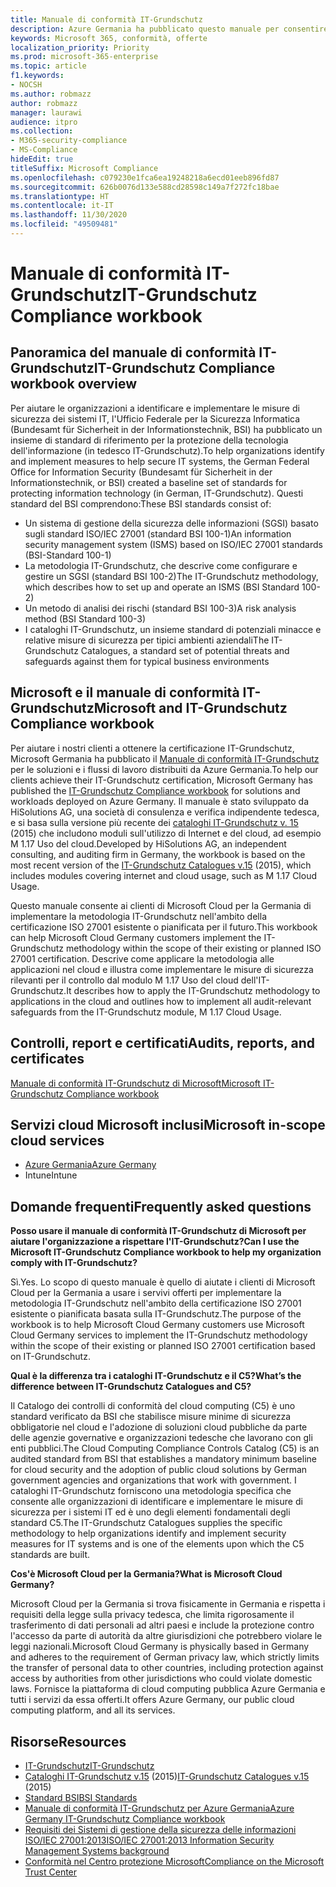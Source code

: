 ```yaml
---
title: Manuale di conformità IT-Grundschutz
description: Azure Germania ha pubblicato questo manuale per consentire ai nostri clienti di ottenere la certificazione IT-Grundschutz.
keywords: Microsoft 365, conformità, offerte
localization_priority: Priority
ms.prod: microsoft-365-enterprise
ms.topic: article
f1.keywords:
- NOCSH
ms.author: robmazz
author: robmazz
manager: laurawi
audience: itpro
ms.collection:
- M365-security-compliance
- MS-Compliance
hideEdit: true
titleSuffix: Microsoft Compliance
ms.openlocfilehash: c079230e1fca6ea19248218a6ecd01eeb896fd87
ms.sourcegitcommit: 626b0076d133e588cd28598c149a7f272fc18bae
ms.translationtype: HT
ms.contentlocale: it-IT
ms.lasthandoff: 11/30/2020
ms.locfileid: "49509481"
---
```

# <a name="it-grundschutz-compliance-workbook"></a><span data-ttu-id="ca83b-104">Manuale di conformità IT-Grundschutz</span><span class="sxs-lookup"><span data-stu-id="ca83b-104">IT-Grundschutz Compliance workbook</span></span>

## <a name="it-grundschutz-compliance-workbook-overview"></a><span data-ttu-id="ca83b-105">Panoramica del manuale di conformità IT-Grundschutz</span><span class="sxs-lookup"><span data-stu-id="ca83b-105">IT-Grundschutz Compliance workbook overview</span></span>

<span data-ttu-id="ca83b-106">Per aiutare le organizzazioni a identificare e implementare le misure di sicurezza dei sistemi IT, l'Ufficio Federale per la Sicurezza Informatica (Bundesamt für Sicherheit in der Informationstechnik, BSI) ha pubblicato un insieme di standard di riferimento per la protezione della tecnologia dell'informazione (in tedesco IT-Grundschutz).</span><span class="sxs-lookup"><span data-stu-id="ca83b-106">To help organizations identify and implement measures to help secure IT systems, the German Federal Office for Information Security (Bundesamt für Sicherheit in der Informationstechnik, or BSI) created a baseline set of standards for protecting information technology (in German, IT-Grundschutz).</span></span> <span data-ttu-id="ca83b-107">Questi standard del BSI comprendono:</span><span class="sxs-lookup"><span data-stu-id="ca83b-107">These BSI standards consist of:</span></span>

- <span data-ttu-id="ca83b-108">Un sistema di gestione della sicurezza delle informazioni (SGSI) basato sugli standard ISO/IEC 27001 (standard BSI 100-1)</span><span class="sxs-lookup"><span data-stu-id="ca83b-108">An information security management system (ISMS) based on ISO/IEC 27001 standards (BSI-Standard 100-1)</span></span>
- <span data-ttu-id="ca83b-109">La metodologia IT-Grundschutz, che descrive come configurare e gestire un SGSI (standard BSI 100-2)</span><span class="sxs-lookup"><span data-stu-id="ca83b-109">The IT-Grundschutz methodology, which describes how to set up and operate an ISMS (BSI Standard 100-2)</span></span>
- <span data-ttu-id="ca83b-110">Un metodo di analisi dei rischi (standard BSI 100-3)</span><span class="sxs-lookup"><span data-stu-id="ca83b-110">A risk analysis method (BSI Standard 100-3)</span></span>
- <span data-ttu-id="ca83b-111">I cataloghi IT-Grundschutz, un insieme standard di potenziali minacce e relative misure di sicurezza per tipici ambienti aziendali</span><span class="sxs-lookup"><span data-stu-id="ca83b-111">The IT-Grundschutz Catalogues, a standard set of potential threats and safeguards against them for typical business environments</span></span>

## <a name="microsoft-and-it-grundschutz-compliance-workbook"></a><span data-ttu-id="ca83b-112">Microsoft e il manuale di conformità IT-Grundschutz</span><span class="sxs-lookup"><span data-stu-id="ca83b-112">Microsoft and IT-Grundschutz Compliance workbook</span></span>

<span data-ttu-id="ca83b-113">Per aiutare i nostri clienti a ottenere la certificazione IT-Grundschutz, Microsoft Germania ha pubblicato il [Manuale di conformità IT-Grundschutz](https://aka.ms/grundschutzworkbook) per le soluzioni e i flussi di lavoro distribuiti da Azure Germania.</span><span class="sxs-lookup"><span data-stu-id="ca83b-113">To help our clients achieve their IT-Grundschutz certification, Microsoft Germany has published the [IT-Grundschutz Compliance workbook](https://aka.ms/grundschutzworkbook) for solutions and workloads deployed on Azure Germany.</span></span> <span data-ttu-id="ca83b-114">Il manuale è stato sviluppato da HiSolutions AG, una società di consulenza e verifica indipendente tedesca, e si basa sulla versione più recente dei [cataloghi IT-Grundschutz v. 15](https://www.bsi.bund.de/SharedDocs/Downloads/DE/BSI/Grundschutz/International/GSK_15_EL_EN_Draft.pdf?__blob=publicationFile&v=2) (2015) che includono moduli sull'utilizzo di Internet e del cloud, ad esempio M 1.17 Uso del cloud.</span><span class="sxs-lookup"><span data-stu-id="ca83b-114">Developed by HiSolutions AG, an independent consulting, and auditing firm in Germany, the workbook is based on the most recent version of the [IT-Grundschutz Catalogues v.15](https://www.bsi.bund.de/SharedDocs/Downloads/DE/BSI/Grundschutz/International/GSK_15_EL_EN_Draft.pdf?__blob=publicationFile&v=2) (2015), which includes modules covering internet and cloud usage, such as M 1.17 Cloud Usage.</span></span>

<span data-ttu-id="ca83b-115">Questo manuale consente ai clienti di Microsoft Cloud per la Germania di implementare la metodologia IT-Grundschutz nell'ambito della certificazione ISO 27001 esistente o pianificata per il futuro.</span><span class="sxs-lookup"><span data-stu-id="ca83b-115">This workbook can help Microsoft Cloud Germany customers implement the IT-Grundschutz methodology within the scope of their existing or planned ISO 27001 certification.</span></span> <span data-ttu-id="ca83b-116">Descrive come applicare la metodologia alle applicazioni nel cloud e illustra come implementare le misure di sicurezza rilevanti per il controllo dal modulo M 1.17 Uso del cloud dell'IT-Grundschutz.</span><span class="sxs-lookup"><span data-stu-id="ca83b-116">It describes how to apply the IT-Grundschutz methodology to applications in the cloud and outlines how to implement all audit-relevant safeguards from the IT-Grundschutz module, M 1.17 Cloud Usage.</span></span>

## <a name="audits-reports-and-certificates"></a><span data-ttu-id="ca83b-117">Controlli, report e certificati</span><span class="sxs-lookup"><span data-stu-id="ca83b-117">Audits, reports, and certificates</span></span>

[<span data-ttu-id="ca83b-118">Manuale di conformità IT-Grundschutz di Microsoft</span><span class="sxs-lookup"><span data-stu-id="ca83b-118">Microsoft IT-Grundschutz Compliance workbook</span></span>](https://aka.ms/grundschutzworkbook)

## <a name="microsoft-in-scope-cloud-services"></a><span data-ttu-id="ca83b-119">Servizi cloud Microsoft inclusi</span><span class="sxs-lookup"><span data-stu-id="ca83b-119">Microsoft in-scope cloud services</span></span>

- [<span data-ttu-id="ca83b-120">Azure Germania</span><span class="sxs-lookup"><span data-stu-id="ca83b-120">Azure Germany</span></span>](https://aka.ms/AzureCompliance)
- <span data-ttu-id="ca83b-121">Intune</span><span class="sxs-lookup"><span data-stu-id="ca83b-121">Intune</span></span>

## <a name="frequently-asked-questions"></a><span data-ttu-id="ca83b-122">Domande frequenti</span><span class="sxs-lookup"><span data-stu-id="ca83b-122">Frequently asked questions</span></span>

<span data-ttu-id="ca83b-123">**Posso usare il manuale di conformità IT-Grundschutz di Microsoft per aiutare l'organizzazione a rispettare l'IT-Grundschutz?**</span><span class="sxs-lookup"><span data-stu-id="ca83b-123">**Can I use the Microsoft IT-Grundschutz Compliance workbook to help my organization comply with IT-Grundschutz?**</span></span>

<span data-ttu-id="ca83b-124">Sì.</span><span class="sxs-lookup"><span data-stu-id="ca83b-124">Yes.</span></span> <span data-ttu-id="ca83b-125">Lo scopo di questo manuale è quello di aiutate i clienti di Microsoft Cloud per la Germania a usare i servivi offerti per implementare la metodologia IT-Grundschutz nell'ambito della certificazione ISO 27001 esistente o pianificata basata sulla IT-Grundschutz.</span><span class="sxs-lookup"><span data-stu-id="ca83b-125">The purpose of the workbook is to help Microsoft Cloud Germany customers use Microsoft Cloud Germany services to implement the IT-Grundschutz methodology within the scope of their existing or planned ISO 27001 certification based on IT-Grundschutz.</span></span>

<span data-ttu-id="ca83b-126">**Qual è la differenza tra i cataloghi IT-Grundschutz e il C5?**</span><span class="sxs-lookup"><span data-stu-id="ca83b-126">**What’s the difference between IT-Grundschutz Catalogues and C5?**</span></span>

<span data-ttu-id="ca83b-127">Il Catalogo dei controlli di conformità del cloud computing (C5) è uno standard verificato da BSI che stabilisce misure minime di sicurezza obbligatorie nel cloud e l'adozione di soluzioni cloud pubbliche da parte delle agenzie governative e organizzazioni tedesche che lavorano con gli enti pubblici.</span><span class="sxs-lookup"><span data-stu-id="ca83b-127">The Cloud Computing Compliance Controls Catalog (C5) is an audited standard from BSI that establishes a mandatory minimum baseline for cloud security and the adoption of public cloud solutions by German government agencies and organizations that work with government.</span></span> <span data-ttu-id="ca83b-128">I cataloghi IT-Grundschutz forniscono una metodologia specifica che consente alle organizzazioni di identificare e implementare le misure di sicurezza per i sistemi IT ed è uno degli elementi fondamentali degli standard C5.</span><span class="sxs-lookup"><span data-stu-id="ca83b-128">The IT-Grundschutz Catalogues supplies the specific methodology to help organizations identify and implement security measures for IT systems and is one of the elements upon which the C5 standards are built.</span></span>

<span data-ttu-id="ca83b-129">**Cos'è Microsoft Cloud per la Germania?**</span><span class="sxs-lookup"><span data-stu-id="ca83b-129">**What is Microsoft Cloud Germany?**</span></span>

<span data-ttu-id="ca83b-130">Microsoft Cloud per la Germania si trova fisicamente in Germania e rispetta i requisiti della legge sulla privacy tedesca, che limita rigorosamente il trasferimento di dati personali ad altri paesi e include la protezione contro l'accesso da parte di autorità da altre giurisdizioni che potrebbero violare le leggi nazionali.</span><span class="sxs-lookup"><span data-stu-id="ca83b-130">Microsoft Cloud Germany is physically based in Germany and adheres to the requirement of German privacy law, which strictly limits the transfer of personal data to other countries, including protection against access by authorities from other jurisdictions who could violate domestic laws.</span></span> <span data-ttu-id="ca83b-131">Fornisce la piattaforma di cloud computing pubblica Azure Germania e tutti i servizi da essa offerti.</span><span class="sxs-lookup"><span data-stu-id="ca83b-131">It offers Azure Germany, our public cloud computing platform, and all its services.</span></span>

## <a name="resources"></a><span data-ttu-id="ca83b-132">Risorse</span><span class="sxs-lookup"><span data-stu-id="ca83b-132">Resources</span></span>

- [<span data-ttu-id="ca83b-133">IT-Grundschutz</span><span class="sxs-lookup"><span data-stu-id="ca83b-133">IT-Grundschutz</span></span>](https://www.bsi.bund.de/EN/Topics/ITGrundschutz/ITGrundschutzHome/itgrundschutzhome_node.html;jsessionid=5ABC53411232B460035220974AE634C4.1_cid351)
- <span data-ttu-id="ca83b-134">[Cataloghi IT-Grundschutz v.15](https://www.bsi.bund.de/SharedDocs/Downloads/DE/BSI/Grundschutz/International/GSK_15_EL_EN_Draft.pdf?__blob=publicationFile&v=2) (2015)</span><span class="sxs-lookup"><span data-stu-id="ca83b-134">[IT-Grundschutz Catalogues v.15](https://www.bsi.bund.de/SharedDocs/Downloads/DE/BSI/Grundschutz/International/GSK_15_EL_EN_Draft.pdf?__blob=publicationFile&v=2) (2015)</span></span>
- [<span data-ttu-id="ca83b-135">Standard BSI</span><span class="sxs-lookup"><span data-stu-id="ca83b-135">BSI Standards</span></span>](https://www.bsi.bund.de/EN/Publications/BSIStandards/BSIStandards_node.html)
- [<span data-ttu-id="ca83b-136">Manuale di conformità IT-Grundschutz per Azure Germania</span><span class="sxs-lookup"><span data-stu-id="ca83b-136">Azure Germany IT-Grundschutz Compliance workbook</span></span>](https://aka.ms/grundschutzworkbook)
- [<span data-ttu-id="ca83b-137">Requisiti dei Sistemi di gestione della sicurezza delle informazioni ISO/IEC 27001:2013</span><span class="sxs-lookup"><span data-stu-id="ca83b-137">ISO/IEC 27001:2013 Information Security Management Systems background</span></span>](offering-iso-27001.md)
- [<span data-ttu-id="ca83b-138">Conformità nel Centro protezione Microsoft</span><span class="sxs-lookup"><span data-stu-id="ca83b-138">Compliance on the Microsoft Trust Center</span></span>](https://www.microsoft.com/trust-center/compliance/compliance-overview)
